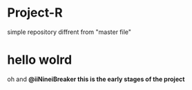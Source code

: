 # Project-R
simple repository
diffrent from "master file"
<h1>hello wolrd</h1>
<p>oh and <b>@iiNineiBreaker<b> this is the early stages of the project</p>

